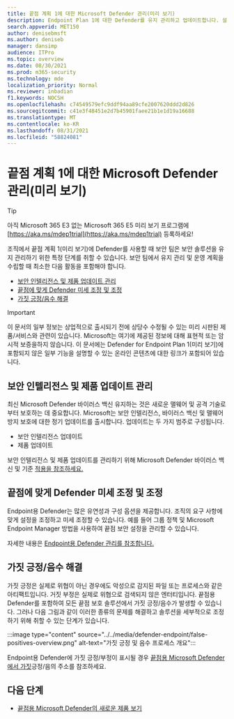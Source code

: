 ```yaml
---
title: 끝점 계획 1에 대한 Microsoft Defender 관리(미리 보기)
description: Endpoint Plan 1에 대한 Defender를 유지 관리하고 업데이트합니다. 설정을 관리하고, 업데이트를 다운로드하고, 가을 긍정/음수 문제를 해결합니다.
search.appverid: MET150
author: denisebmsft
ms.author: deniseb
manager: dansimp
audience: ITPro
ms.topic: overview
ms.date: 08/30/2021
ms.prod: m365-security
ms.technology: mde
localization_priority: Normal
ms.reviewer: inbadian
f1.keywords: NOCSH
ms.openlocfilehash: c74549579efc9ddf94aa89cfe2007620ddd2d826
ms.sourcegitcommit: c41e3f48451e2d7b45901faee21b1e1d19a16688
ms.translationtype: MT
ms.contentlocale: ko-KR
ms.lasthandoff: 08/31/2021
ms.locfileid: "58824081"
---
```

# <a name="manage-microsoft-defender-for-endpoint-plan-1-preview"></a>끝점 계획 1에 대한 Microsoft Defender 관리(미리 보기)

> [!TIP]
> 아직 Microsoft 365 E3 없는 Microsoft 365 E5 미리 보기 프로그램에 [https://aka.ms/mdep1trial](https://aka.ms/mdep1trial) 등록하세요!

조직에서 끝점 계획 1(미리 보기)에 Defender를 사용할 때 보안 팀은 보안 솔루션을 유지 관리하기 위한 특정 단계를 취할 수 있습니다. 보안 팀에서 유지 관리 및 운영 계획을 수립할 때 최소한 다음 활동을 포함해야 합니다.

- [보안 인텔리전스 및 제품 업데이트 관리](#manage-security-intelligence-and-product-updates)
- [끝점에 맞게 Defender 미세 조정 및 조정](#fine-tune-and-adjust-defender-for-endpoint)
- [가짓 긍정/음수 해결](#address-false-positivesnegatives)

> [!IMPORTANT]
> 이 문서의 일부 정보는 상업적으로 출시되기 전에 상당수 수정될 수 있는 미리 시판된 제품/서비스와 관련이 있습니다. Microsoft는 여기에 제공된 정보에 대해 표현적 또는 암시적 보증을하지 않습니다. 이 문서에는 Defender for Endpoint Plan 1(미리 보기)에 포함되지 않은 일부 기능을 설명할 수 있는 온라인 콘텐츠에 대한 링크가 포함되어 있습니다.

## <a name="manage-security-intelligence-and-product-updates"></a>보안 인텔리전스 및 제품 업데이트 관리

최신 Microsoft Defender 바이러스 백신 유지하는 것은 새로운 맬웨어 및 공격 기술로부터 보호하는 데 중요합니다. Microsoft는 보안 인텔리전스, 바이러스 백신 및 맬웨어 방지 보호에 대한 정기 업데이트를 출시합니다. 업데이트는 두 가지 범주로 구성됩니다. 

- 보안 인텔리전스 업데이트
- 제품 업데이트 

보안 인텔리전스 및 제품 업데이트를 관리하기 위해 Microsoft Defender 바이러스 백신 및 기준 [적용을 참조하세요.](manage-updates-baselines-microsoft-defender-antivirus.md)

## <a name="fine-tune-and-adjust-defender-for-endpoint"></a>끝점에 맞게 Defender 미세 조정 및 조정

Endpoint용 Defender는 많은 유연성과 구성 옵션을 제공합니다. 조직의 요구 사항에 맞게 설정을 조정하고 미세 조정할 수 있습니다. 예를 들어 그룹 정책 및 Microsoft Endpoint Manager 방법을 사용하여 끝점 보안 설정을 관리할 수 있습니다. 

자세한 내용은 [Endpoint용 Defender 관리를 참조합니다.](manage-atp-post-migration.md)

## <a name="address-false-positivesnegatives"></a>가짓 긍정/음수 해결

가짓 긍정은 실제로 위협이 아닌 경우에도 악성으로 감지된 파일 또는 프로세스와 같은 아티팩트입니다. 거짓 부정은 실제로 위협으로 검색되지 않은 엔터티입니다. 끝점용 Defender를 포함하여 모든 끝점 보호 솔루션에서 가짓 긍정/음수가 발생할 수 있습니다. 그러나 다음 그림과 같이 이러한 종류의 문제를 해결하고 솔루션을 세부적으로 조정하기 위해 취할 수 있는 단계가 있습니다.

:::image type="content" source="../../media/defender-endpoint/false-positives-overview.png" alt-text="가짓 긍정 및 음수 프로세스 개요":::

Endpoint용 Defender에 가짓 긍정/부정이 표시될 경우 [끝점용 Microsoft Defender에서 가짓](defender-endpoint-false-positives-negatives.md)긍정/음의 주소를 참조하세요.

## <a name="next-steps"></a>다음 단계

- [끝점용 Microsoft Defender의 새로운 제품 보기](whats-new-in-microsoft-defender-atp.md)
